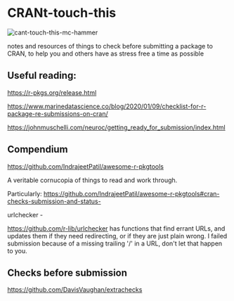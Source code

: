 # CRANt-touch-this

![cant-touch-this-mc-hammer](https://user-images.githubusercontent.com/3278367/143146749-9b081fcd-b0c8-427d-a97e-b6dbedf263c3.gif)


notes and resources of things to check before submitting a package to CRAN, to help you and others have as stress free a time as possible


## Useful reading:

https://r-pkgs.org/release.html

https://www.marinedatascience.co/blog/2020/01/09/checklist-for-r-package-re-submissions-on-cran/

https://johnmuschelli.com/neuroc/getting_ready_for_submission/index.html


## Compendium

https://github.com/IndrajeetPatil/awesome-r-pkgtools

A veritable cornucopia of things to read and work through. 

Particularly:
https://github.com/IndrajeetPatil/awesome-r-pkgtools#cran-checks-submission-and-status-


urlchecker - 

https://github.com/r-lib/urlchecker has functions that find errant URLs, and updates them if they need redirecting, or if they are just plain wrong. 
I failed submission because of a missing trailing '/' in a URL, don't let that happen to you. 

## Checks before submission 
https://github.com/DavisVaughan/extrachecks

